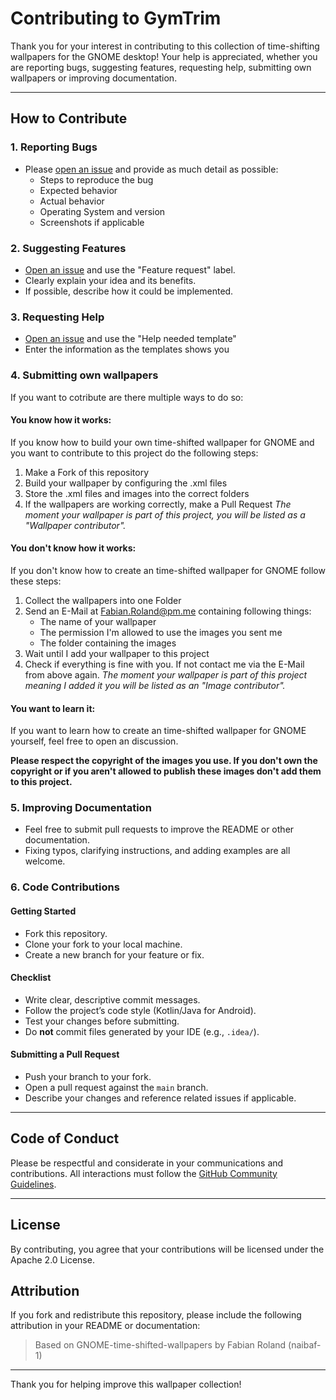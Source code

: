# Contributing to GymTrim

Thank you for your interest in contributing to this collection of time-shifting wallpapers for the GNOME desktop! Your help is appreciated, whether you are reporting bugs, suggesting features, requesting help, submitting own wallpapers or
improving documentation.

---

## How to Contribute

### 1. Reporting Bugs
- Please [open an issue](../../issues) and provide as much detail as possible:
  - Steps to reproduce the bug
  - Expected behavior
  - Actual behavior
  - Operating System and version
  - Screenshots if applicable

### 2. Suggesting Features
- [Open an issue](../../issues) and use the "Feature request" label.
- Clearly explain your idea and its benefits.
- If possible, describe how it could be implemented.

### 3. Requesting Help
- [Open an issue](../../issues) and use the "Help needed template"
- Enter the information as the templates shows you

### 4. Submitting own wallpapers
If you want to cotribute are there multiple ways to do so:

#### You know how it works:
If you know how to build your own time-shifted wallpaper for GNOME and you want to contribute to this project do the following steps:
1) Make a Fork of this repository
2) Build your wallpaper by configuring the .xml files
3) Store the .xml files and images into the correct folders
4) If the wallpapers are working correctly, make a Pull Request
*The moment your wallpaper is part of this project, you will be listed as a "Wallpaper contributor".*

#### You don't know how it works:
If you don't know how to create an time-shifted wallpaper for GNOME follow these steps:
1) Collect the wallpapers into one Folder
2) Send an E-Mail at Fabian.Roland@pm.me containing following things:
   - The name of your wallpaper
   - The permission I'm allowed to use the images you sent me
   - The folder containing the images
3) Wait until I add your wallpaper to this project
4) Check if everything is fine with you. If not contact me via the E-Mail from above again.
*The moment your wallpaper is part of this project meaning I added it you will be listed as an "Image contributor".*

#### You want to learn it:
If you want to learn how to create an time-shifted wallpaper for GNOME yourself, feel free to open an discussion.

**Please respect the copyright of the images you use. If you don't own the copyright or if you aren't allowed to publish these images don't add them to this project.**

### 5. Improving Documentation
- Feel free to submit pull requests to improve the README or other documentation.
- Fixing typos, clarifying instructions, and adding examples are all welcome.

### 6. Code Contributions

#### Getting Started
- Fork this repository.
- Clone your fork to your local machine.
- Create a new branch for your feature or fix.

#### Checklist
- Write clear, descriptive commit messages.
- Follow the project’s code style (Kotlin/Java for Android).
- Test your changes before submitting.
- Do **not** commit files generated by your IDE (e.g., `.idea/`).

#### Submitting a Pull Request
- Push your branch to your fork.
- Open a pull request against the `main` branch.
- Describe your changes and reference related issues if applicable.

---

## Code of Conduct

Please be respectful and considerate in your communications and contributions. All interactions must follow the [GitHub Community Guidelines](https://docs.github.com/en/site-policy/github-terms/github-community-guidelines).

---

## License

By contributing, you agree that your contributions will be licensed under the Apache 2.0 License.

## Attribution

If you fork and redistribute this repository, please include the following attribution in your README or documentation:

> Based on GNOME-time-shifted-wallpapers by Fabian Roland (naibaf-1)

---

Thank you for helping improve this wallpaper collection!
